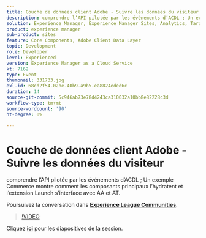 ```yaml
---
title: Couche de données client Adobe - Suivre les données du visiteur
description: comprendre l’API pilotée par les événements d’ACDL ; Un exemple Commerce montre comment les composants principaux l’hydratent et l’extension Launch s’interface avec AA et AT. Cette session a été diffusée dans le cadre de l’événement Adobe Developers Live Content.
solution: Experience Manager, Experience Manager Sites, Analytics, Target
product: experience manager
sub-product: sites
feature: Core Components, Adobe Client Data Layer
topic: Development
role: Developer
level: Experienced
version: Experience Manager as a Cloud Service
kt: 7162
type: Event
thumbnail: 331733.jpg
exl-id: 68cd2f54-02be-40b9-a9b5-ea8824eded6c
duration: 14
source-git-commit: 5c946ab73e78d4243ca310032a10bb8e82228c3d
workflow-type: tm+mt
source-wordcount: '90'
ht-degree: 0%

---
```


# Couche de données client Adobe - Suivre les données du visiteur

comprendre l’API pilotée par les événements d’ACDL ; Un exemple Commerce montre comment les composants principaux l’hydratent et l’extension Launch s’interface avec AA et AT.

Poursuivez la conversation dans **[Experience League Communities](https://adobe.ly/36Yd3v6)**.

>[!VIDEO](https://video.tv.adobe.com/v/331733/?quality=12&learn=on&hidetitle=true)

Cliquez **[ici](/help/adobe-developers-live/assets/adobe-client-data-layer.pdf)** pour les diapositives de la session.
